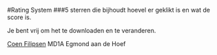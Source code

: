 #Rating System
###5 sterren die bijhoudt hoevel er geklikt is en wat de score is.    

Je bent vrij om het te downloaden en te veranderen.


[Coen Filipsen](https://twitter.com/Coenieee)
MD1A
Egmond aan de Hoef
